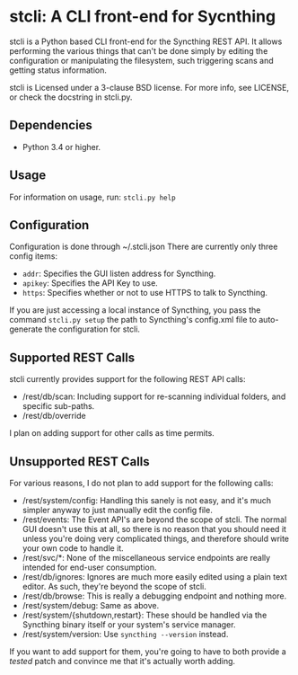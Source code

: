 # stcli: A CLI front-end for Sycnthing #
stcli is a Python based CLI front-end for the Syncthing REST API.  It allows
performing the various things that can't be done simply by editing the
configuration or manipulating the filesystem, such triggering scans and
getting status information.

stcli is Licensed under a 3-clause BSD license.  For more info, see
LICENSE, or check the docstring in stcli.py.

## Dependencies ##
* Python 3.4 or higher.

## Usage ##
For information on usage, run:
`stcli.py help`

## Configuration ##
Configuration is done through ~/.stcli.json
There are currently only three config items:
* `addr`: Specifies the GUI listen address for Syncthing.
* `apikey`: Specifies the API Key to use.
* `https`: Specifies whether or not to use HTTPS to talk to Syncthing.

If you are just accessing a local instance of Syncthing, you pass the
command `stcli.py setup` the path to Syncthing's config.xml file to
auto-generate the configuration for stcli.

## Supported REST Calls ##
stcli currently provides support for the following REST API calls:
* /rest/db/scan: Including support for re-scanning individual folders, and specific
  sub-paths.
* /rest/db/override

I plan on adding support for other calls as time permits.

## Unsupported REST Calls ##
For various reasons, I do not plan to add support for the following calls:
* /rest/system/config: Handling this sanely is not easy, and it's much
  simpler anyway to just manually edit the config file.
* /rest/events: The Event API's are beyond the scope of stcli.  The normal
  GUI doesn't use this at all, so there is no reason that you should need
  it unless you're doing very complicated things, and therefore should
  write your own code to handle it.
* /rest/svc/*: None of the miscellaneous service endpoints are really
  intended for end-user consumption.
* /rest/db/ignores: Ignores are much more easily edited using a plain
  text editor.  As such, they're beyond the scope of stcli.
* /rest/db/browse: This is really a debugging endpoint and nothing more.
* /rest/system/debug: Same as above.
* /rest/system/{shutdown,restart}: These should be handled via the
  Syncthing binary itself or your system's service manager.
* /rest/system/version: Use `syncthing --version` instead.

If you want to add support for them, you're going to have to both provide
a _tested_ patch and convince me that it's actually worth adding.
